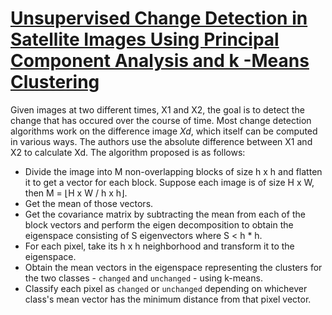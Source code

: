 # [Unsupervised Change Detection in Satellite Images Using Principal Component Analysis and k -Means Clustering](https://ieeexplore.ieee.org/abstract/document/5196726/)

Given images at two different times, X1 and X2, the goal is to detect the change that has occured over the course of time. Most change detection algorithms work on the difference image *Xd*, which itself can be computed in various ways. The authors use the absolute difference between X1 and X2 to calculate Xd. The algorithm proposed is as follows:

- Divide the image into M non-overlapping blocks of size h x h and flatten it to get a vector for each block. Suppose each image is of size H x W, then M = ⌊H x W / h x h⌋.
- Get the mean of those vectors.
- Get the covariance matrix by subtracting the mean from each of the block vectors and perform the eigen decomposition to obtain the eigenspace consisting of S eigenvectors where S < h * h.
- For each pixel, take its h x h neighborhood and transform it to the eigenspace.
- Obtain the mean vectors in the eigenspace representing the clusters for the two classes - `changed` and `unchanged` - using k-means.
- Classify each pixel as `changed` or `unchanged` depending on whichever class's mean vector has the minimum distance from that pixel vector.
